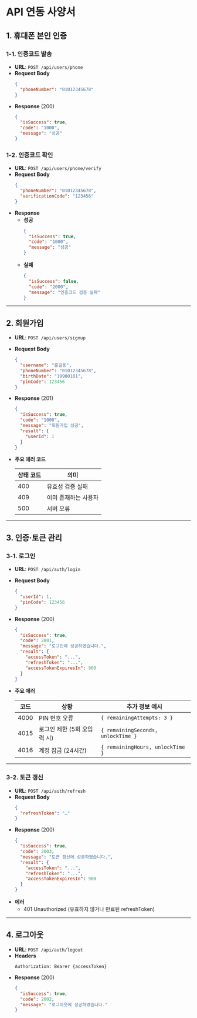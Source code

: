 # API 연동 사양서

## 1. 휴대폰 본인 인증

### 1-1. 인증코드 발송
- **URL**: `POST /api/users/phone`
- **Request Body**
  ```json
  {
    "phoneNumber": "01012345678"
  }
  ```
- **Response** (200)
  ```json
  {
    "isSuccess": true,
    "code": "1000",
    "message": "성공"
  }
  ```

### 1-2. 인증코드 확인
- **URL**: `POST /api/users/phone/verify`
- **Request Body**
  ```json
  {
    "phoneNumber": "01012345678",
    "verificationCode": "123456"
  }
  ```
- **Response**
  - **성공**
    ```json
    {
      "isSuccess": true,
      "code": "1000",
      "message": "성공"
    }
    ```
  - **실패**
    ```json
    {
      "isSuccess": false,
      "code": "2000",
      "message": "인증코드 검증 실패"
    }
    ```

---

## 2. 회원가입

- **URL**: `POST /api/users/signup`
- **Request Body**
  ```json
  {
    "username": "홍길동",
    "phoneNumber": "01012345678",
    "birthDate": "19900101",
    "pinCode": 123456
  }
  ```
- **Response** (201)
  ```json
  {
    "isSuccess": true,
    "code": "1000",
    "message": "회원가입 성공",
    "result": {
      "userId": 1
    }
  }
  ```
- **주요 에러 코드**

  | 상태 코드 | 의미                   |
  | --------- | ---------------------- |
  | 400       | 유효성 검증 실패       |
  | 409       | 이미 존재하는 사용자   |
  | 500       | 서버 오류              |

---

## 3. 인증·토큰 관리

### 3-1. 로그인
- **URL**: `POST /api/auth/login`
- **Request Body**
  ```json
  {
    "userId": 1,
    "pinCode": 123456
  }
  ```
- **Response** (200)
  ```json
  {
    "isSuccess": true,
    "code": 2001,
    "message": "로그인에 성공하였습니다.",
    "result": {
      "accessToken": "...",
      "refreshToken": "...",
      "accessTokenExpiresIn": 900
    }
  }
  ```
- **주요 에러**

  | 코드   | 상황                         | 추가 정보 예시                        |
  | ------ | ---------------------------- | ------------------------------------- |
  | 4000   | PIN 번호 오류                | `{ remainingAttempts: 3 }`            |
  | 4015   | 로그인 제한 (5회 오입력 시)  | `{ remainingSeconds, unlockTime }`    |
  | 4016   | 계정 잠금 (24시간)           | `{ remainingHours, unlockTime }`      |

---

### 3-2. 토큰 갱신
- **URL**: `POST /api/auth/refresh`
- **Request Body**
  ```json
  {
    "refreshToken": "…"
  }
  ```
- **Response** (200)
  ```json
  {
    "isSuccess": true,
    "code": 2003,
    "message": "토큰 갱신에 성공하였습니다.",
    "result": {
      "accessToken": "...",
      "refreshToken": "...",
      "accessTokenExpiresIn": 900
    }
  }
  ```
- **에러**
  - 401 Unauthorized (유효하지 않거나 만료된 refreshToken)

---

## 4. 로그아웃

- **URL**: `POST /api/auth/logout`
- **Headers**  
  ```
  Authorization: Bearer {accessToken}
  ```
- **Response** (200)
  ```json
  {
    "isSuccess": true,
    "code": 2002,
    "message": "로그아웃에 성공하였습니다."
  }
  ```

